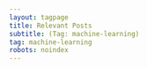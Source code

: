 ```yaml
---
layout: tagpage
title: Relevant Posts
subtitle: (Tag: machine-learning)
tag: machine-learning
robots: noindex
---
```

